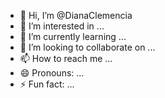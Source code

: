 - 👋 Hi, I’m @DianaClemencia
- 👀 I’m interested in ...
- 🌱 I’m currently learning ...
- 💞️ I’m looking to collaborate on ...
- 📫 How to reach me ...
- 😄 Pronouns: ...
- ⚡ Fun fact: ...

<!---
DianaClemencia/DianaClemencia is a ✨ special ✨ repository because its `README.md` (this file) appears on your GitHub profile.
You can click the Preview link to take a look at your changes.
--->
